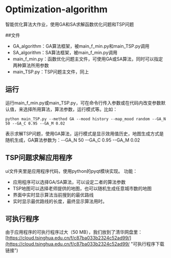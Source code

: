 # Optimization-algorithm
智能优化算法大作业，使用GA和SA求解函数优化问题和TSP问题

##文件
- GA_algorithm：GA算法框架，被main_f_min.py和main_TSP.py调用
- SA_algorithm：SA算法框架，被main_f_min.py调用
- main_f_min.py：函数优化问题主文件，可使用GA或SA算法，同时可以指定两种算法所用参数
- main_TSP.py：TSP问题主文件，同上

## 运行
运行main_f_min.py或main_TSP.py，可在命令行传入参数或在代码内改变参数默认值，来选择所用算法，算法参数，运行模式等。比如：

    python main_TSP.py --method GA --mood history --map_mood random --GA_N 50 --GA_C 0.95 --GA_M 0.02

表示求解TSP问题，使用GA算法，运行模式是显示效用值历史，地图生成方式是随机生成，GA算法参数为：--GA_N 50 --GA_C 0.95 --GA_M 0.02

## TSP问题求解应用程序
ui文件夹里是应用程序代码，使用python的pyqt模块实现。
功能：
- 应用程序可以选择GA/SA算法，可以设定二者的算法参数
- TSP地图可以选择老师提供的地图，也可以随机生成任意城市数的地图
- 界面中实时显示算法当前搜到的最优路线
- 实时显示最优路线的长度，最终显示算法用时。

## 可执行程序
由于应用程序的可执行程序过大（50 MB），我们放到了清华网盘里：
[https://cloud.tsinghua.edu.cn/f/c87ba033b2324c52ad99/](https://cloud.tsinghua.edu.cn/f/c87ba033b2324c52ad99/ "可执行程序下载链接")
